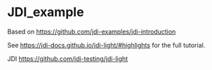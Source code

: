 # JDI_example

Based on https://github.com/jdi-examples/jdi-introduction

See https://jdi-docs.github.io/jdi-light/#highlights for the full tutorial.

JDI https://github.com/jdi-testing/jdi-light
